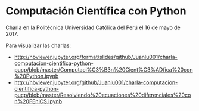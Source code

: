 # Computación Científica con Python

Charla en la Politécnica Universidad Católica del Perú el 16 de mayo de 2017.

Para visualizar las charlas:

* http://nbviewer.jupyter.org/format/slides/github/Juanlu001/charla-computacion-cientifica-python-pucp/blob/master/Computaci%C3%B3n%20Cient%C3%ADfica%20con%20Python.ipynb
* http://nbviewer.jupyter.org/github/Juanlu001/charla-computacion-cientifica-python-pucp/blob/master/Resolviendo%20ecuaciones%20diferenciales%20con%20FEniCS.ipynb
